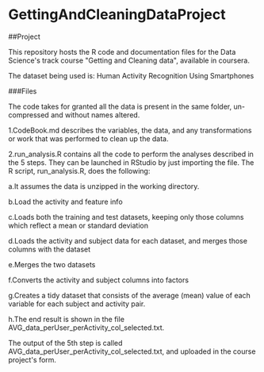 # GettingAndCleaningDataProject
##Project 

This repository hosts the R code and documentation files for the Data Science's track course "Getting and Cleaning data", available in coursera.

The dataset being used is: Human Activity Recognition Using Smartphones

###Files

The code takes for granted all the data is present in the same folder, un-compressed and without names altered.

1.CodeBook.md describes the variables, the data, and any transformations or work that was performed to clean up the data.

2.run_analysis.R contains all the code to perform the analyses described in the 5 steps. They can be launched in RStudio by just importing the file.
The R script, run_analysis.R, does the following:

a.It assumes the data is unzipped in the working directory.

b.Load the activity and feature info

c.Loads both the training and test datasets, keeping only those columns which reflect a mean or standard deviation

d.Loads the activity and subject data for each dataset, and merges those columns with the dataset

e.Merges the two datasets

f.Converts the activity and subject columns into factors

g.Creates a tidy dataset that consists of the average (mean) value of each variable for each subject and activity pair.

h.The end result is shown in the file AVG_data_perUser_perActivity_col_selected.txt.

The output of the 5th step is called AVG_data_perUser_perActivity_col_selected.txt, and uploaded in the course project's form.

